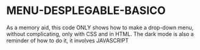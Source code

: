 # MENU-DESPLEGABLE-BASICO
As a memory aid, this code ONLY shows how to make a drop-down menu, without complicating, only with CSS and in HTML.
The dark mode is also a reminder of how to do it, it involves JAVASCRIPT
